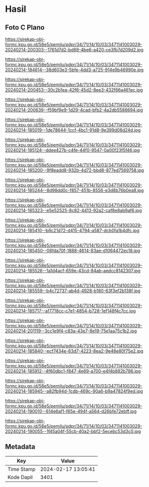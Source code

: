 # Hasil

## Foto C Plano

https://sirekap-obj-formc.kpu.go.id/58e5/pemilu/pdpr/34/71/14/10/03/3471141003029-20240214-200303--1761d7d2-bd89-4be6-a420-ce3fb7d209d2.jpg

https://sirekap-obj-formc.kpu.go.id/58e5/pemilu/pdpr/34/71/14/10/03/3471141003029-20240214-184614--38d603e3-5bfe-4dd3-a725-914e9b46990e.jpg

https://sirekap-obj-formc.kpu.go.id/58e5/pemilu/pdpr/34/71/14/10/03/3471141003029-20240214-200453--30c2b1ea-42f6-45d2-8ee3-432f66a461ec.jpg

https://sirekap-obj-formc.kpu.go.id/58e5/pemilu/pdpr/34/71/14/10/03/3471141003029-20240214-200639--f59bf9e9-1d29-4cad-bfb2-4a2db5586694.jpg

https://sirekap-obj-formc.kpu.go.id/58e5/pemilu/pdpr/34/71/14/10/03/3471141003029-20240214-185019--1de78644-1ccf-4bc1-91d8-9e399d08d24d.jpg

https://sirekap-obj-formc.kpu.go.id/58e5/pemilu/pdpr/34/71/14/10/03/3471141003029-20240214-185124--ddee427b-c4fe-44f0-9547-0a00f23f5f46.jpg

https://sirekap-obj-formc.kpu.go.id/58e5/pemilu/pdpr/34/71/14/10/03/3471141003029-20240214-185200--9f8eadd8-932b-4d72-bbd8-877ed7569758.jpg

https://sirekap-obj-formc.kpu.go.id/58e5/pemilu/pdpr/34/71/14/10/03/3471141003029-20240214-185244--8d98dd0c-f857-451b-8556-e3d8b76b0ea8.jpg

https://sirekap-obj-formc.kpu.go.id/58e5/pemilu/pdpr/34/71/14/10/03/3471141003029-20240214-185323--e5e52525-8c82-4413-92a2-caf8e8ab9af6.jpg

https://sirekap-obj-formc.kpu.go.id/58e5/pemilu/pdpr/34/71/14/10/03/3471141003029-20240214-185410--b6c21d72-d415-4794-a587-dcb0fa1b4dfc.jpg

https://sirekap-obj-formc.kpu.go.id/58e5/pemilu/pdpr/34/71/14/10/03/3471141003029-20240214-185450--08fda70f-1888-4614-83ae-d1064472ec18.jpg

https://sirekap-obj-formc.kpu.go.id/58e5/pemilu/pdpr/34/71/14/10/03/3471141003029-20240214-185526--1a1d4acf-659e-43cd-84ab-aedcc8142307.jpg

https://sirekap-obj-formc.kpu.go.id/58e5/pemilu/pdpr/34/71/14/10/03/3471141003029-20240214-185559--b4c72737-ab4d-4928-b180-63f3ef2b138f.jpg

https://sirekap-obj-formc.kpu.go.id/58e5/pemilu/pdpr/34/71/14/10/03/3471141003029-20240214-185717--af7718cc-c7e1-4854-b728-1ef148f4c7cc.jpg

https://sirekap-obj-formc.kpu.go.id/58e5/pemilu/pdpr/34/71/14/10/03/3471141003029-20240214-201119--3cc1e9f4-c83a-43e7-8e19-75e1aa75c1b2.jpg

https://sirekap-obj-formc.kpu.go.id/58e5/pemilu/pdpr/34/71/14/10/03/3471141003029-20240214-185840--ecf7434e-63d7-4223-8ea2-9e48e80f75e2.jpg

https://sirekap-obj-formc.kpu.go.id/58e5/pemilu/pdpr/34/71/14/10/03/3471141003029-20240214-185912--4f60dbc1-f847-4e69-a700-e4f4b882b786.jpg

https://sirekap-obj-formc.kpu.go.id/58e5/pemilu/pdpr/34/71/14/10/03/3471141003029-20240214-185945--a82fb94d-1cdb-469c-90a6-b9a47824f9ed.jpg

https://sirekap-obj-formc.kpu.go.id/58e5/pemilu/pdpr/34/71/14/10/03/3471141003029-20240214-190010--614e6af1-f65e-494f-a564-d26bfe72ebff.jpg

https://sirekap-obj-formc.kpu.go.id/58e5/pemilu/pdpr/34/71/14/10/03/3471141003029-20240214-190055--1f45a04f-55cb-40a2-bbf2-5ecebc53d3c0.jpg


## Metadata

| Key        | Value               |
| ---------- | ------------------- |
| Time Stamp | 2024-02-17 13:05:41 |
| Kode Dapil | 3401                |



